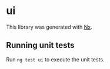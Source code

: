 # ui

This library was generated with [Nx](https://nx.dev).

## Running unit tests

Run `ng test ui` to execute the unit tests.
